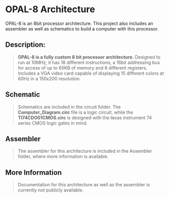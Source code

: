 # OPAL-8 Architecture

OPAL-8 is an 8bit processor architecture. This project also includes an assembler as well as schematics to build a computer with this processor.

## Description:
>**OPAL-8 is a fully custom 8 bit processor architecture.** 
Designed to run at 10MHz, it has 18 different instructions, a 16bit addressing bus for 
access of up to 65KB of memory and 8 different registers. Includes a VGA video card capable of 
displaying 15 different colors at 60Hz in a 150x200 resolution.

## Schematic
>Schematics are included in the circuit folder. The **Computer_Diagram.circ** file is a logic circuit,
 while the **TI74CDO01CMOS.circ** is designed with the texas instrument 74 series CMOS logic gates 
 in mind. 

## Assembler
>The assembler for this architecture is included in the Assembler folder,
 where more information is available.

## More Information
>Documentation for this architecture as well as the assembler is currently not publicly available.
